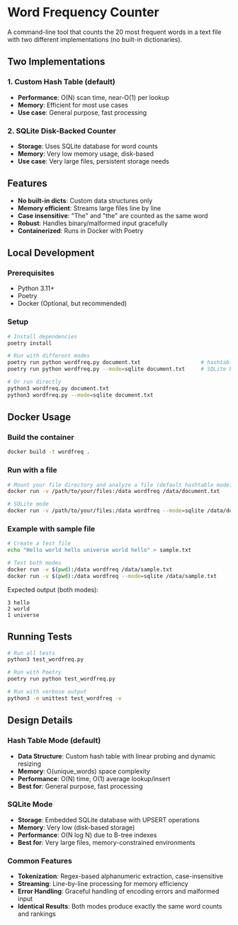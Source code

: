 # Word Frequency Counter

A command-line tool that counts the 20 most frequent words in a text file with two different implementations (no built-in dictionaries).

## Two Implementations

### 1. Custom Hash Table (default)
- **Performance**: O(N) scan time, near-O(1) per lookup
- **Memory**: Efficient for most use cases
- **Use case**: General purpose, fast processing

### 2. SQLite Disk-Backed Counter
- **Storage**: Uses SQLite database for word counts
- **Memory**: Very low memory usage, disk-based
- **Use case**: Very large files, persistent storage needs

## Features

- **No built-in dicts**: Custom data structures only
- **Memory efficient**: Streams large files line by line
- **Case insensitive**: "The" and "the" are counted as the same word
- **Robust**: Handles binary/malformed input gracefully
- **Containerized**: Runs in Docker with Poetry

## Local Development

### Prerequisites
- Python 3.11+
- Poetry
- Docker (Optional, but recommended)

### Setup
```bash
# Install dependencies
poetry install

# Run with different modes
poetry run python wordfreq.py document.txt                   # hashtable (default)
poetry run python wordfreq.py --mode=sqlite document.txt     # SQLite backend

# Or run directly
python3 wordfreq.py document.txt
python3 wordfreq.py --mode=sqlite document.txt
```

## Docker Usage

### Build the container
```bash
docker build -t wordfreq .
```

### Run with a file
```bash
# Mount your file directory and analyze a file (default hashtable mode)
docker run -v /path/to/your/files:/data wordfreq /data/document.txt

# SQLite mode
docker run -v /path/to/your/files:/data wordfreq --mode=sqlite /data/document.txt
```

### Example with sample file
```bash
# Create a test file
echo "Hello world hello universe world hello" > sample.txt

# Test both modes
docker run -v $(pwd):/data wordfreq /data/sample.txt                   # hashtable
docker run -v $(pwd):/data wordfreq --mode=sqlite /data/sample.txt     # SQLite
```

Expected output (both modes):
```
3 hello
2 world
1 universe
```

## Running Tests
```bash
# Run all tests
python3 test_wordfreq.py

# Run with Poetry
poetry run python test_wordfreq.py

# Run with verbose output
python3 -m unittest test_wordfreq -v
```

## Design Details

### Hash Table Mode (default)
- **Data Structure**: Custom hash table with linear probing and dynamic resizing
- **Memory**: O(unique_words) space complexity  
- **Performance**: O(N) time, O(1) average lookup/insert
- **Best for**: General purpose, fast processing

### SQLite Mode
- **Storage**: Embedded SQLite database with UPSERT operations
- **Memory**: Very low (disk-based storage)
- **Performance**: O(N log N) due to B-tree indexes
- **Best for**: Very large files, memory-constrained environments

### Common Features
- **Tokenization**: Regex-based alphanumeric extraction, case-insensitive
- **Streaming**: Line-by-line processing for memory efficiency
- **Error Handling**: Graceful handling of encoding errors and malformed input
- **Identical Results**: Both modes produce exactly the same word counts and rankings 